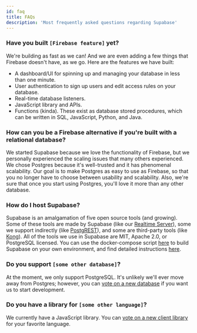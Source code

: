 ```yaml
---
id: faq
title: FAQs
description: 'Most frequently asked questions regarding Supabase'
---
```


### Have you built `[Firebase feature]` yet?

We're building as fast as we can! And we are even adding a few things that Firebase doesn't have, as we go. Here are the features we have built:

- A dashboard/UI for spinning up and managing your database in less than one minute.
- User authentication to sign up users and edit access rules on your database.
- Real-time database listeners.
- JavaScript library and APIs.
- Functions (kinda). These exist as database stored procedures, which can be written in SQL, JavaScript, Python, and Java.

### How can you be a Firebase alternative if you're built with a relational database?

We started Supabase because we love the functionality of Firebase, but we personally experienced the scaling issues that many others experienced. We chose Postgres because it's well-trusted and it has phenomenal scalability. Our goal is to make Postgres as easy to use as Firebase, so that you no longer have to choose between usability and scalability. Also, we're sure that once you start using Postgres, you'll love it more than any other database.

### How do I host Supabase?

Supabase is an amalgamation of five open source tools (and growing). Some of these tools are made by Supabase (like our [Realtime Server](https://github.com/supabase/realtime)), some we support indirectly (like [PostgREST](http://postgrest.org/en/v7.0.0/)), and some are third-party tools (like [Kong](https://github.com/Kong/kong)). All of the tools we use in Supabase are MIT, Apache 2.0, or PostgreSQL licensed. You can use the docker-compose script [here](https://github.com/supabase/supabase/tree/master/docker) to build Supabase on your own environment, and find detailed instructions [here](/docs/guides/self-hosting).

### Do you support `[some other database]`?

At the moment, we only support PostgreSQL. It's unlikely we'll ever move away from Postgres; however, you can [vote on a new database](https://github.com/supabase/supabase/issues/6) if you want us to start development.

### Do you have a library for `[some other language]`?

We currently have a JavaScript library. You can [vote on a new client library](https://github.com/supabase/supabase/issues/5) for your favorite language.

